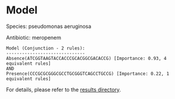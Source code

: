 
# Model

Species: pseudomonas aeruginosa

Antibiotic: meropenem

```
Model (Conjunction - 2 rules):
------------------------------
Absence(ATCGGTAAGTACCACCCGCACGGCGACACCG) [Importance: 0.93, 4 equivalent rules]
AND
Presence(CCCGCGCGGGCGCCTGCGGGTCAGCCTGCCG) [Importance: 0.22, 1 equivalent rules]

```

For details, please refer to the [results directory](../../../../../results/scm_b/pseudomonas+aeruginosa/meropenem/repeat_1/).

